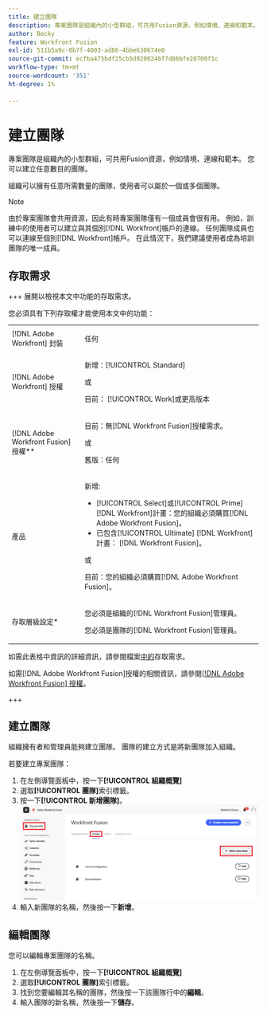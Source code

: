 ```yaml
---
title: 建立團隊
description: 專案團隊是組織內的小型群組，可共用Fusion資源，例如情境、連線和範本。 您可以建立任意數目的團隊。
author: Becky
feature: Workfront Fusion
exl-id: 511b5a9c-0b7f-4003-ad86-4bbe630674e0
source-git-commit: ecfba475bdf25cb5d9200246f7d86bfe20700f1c
workflow-type: tm+mt
source-wordcount: '351'
ht-degree: 1%

---
```


# 建立團隊

專案團隊是組織內的小型群組，可共用Fusion資源，例如情境、連線和範本。 您可以建立任意數目的團隊。

組織可以擁有任意所需數量的團隊，使用者可以屬於一個或多個團隊。

>[!NOTE]
>
>由於專案團隊會共用資源，因此有時專案團隊僅有一個成員會很有用。 例如，訓練中的使用者可以建立與其個別[!DNL Workfront]帳戶的連線。 任何團隊成員也可以連線至個別[!DNL Workfront]帳戶。 在此情況下，我們建議使用者成為培訓團隊的唯一成員。

## 存取需求

+++ 展開以檢視本文中功能的存取需求。

您必須具有下列存取權才能使用本文中的功能：

<table style="table-layout:auto">
 <col> 
 <col> 
 <tbody> 
  <tr> 
   <td role="rowheader">[!DNL Adobe Workfront] 封裝</td> 
   <td> <p>任何</p> </td> 
  </tr> 
  <tr data-mc-conditions=""> 
   <td role="rowheader">[!DNL Adobe Workfront] 授權</td> 
   <td> <p>新增：[!UICONTROL Standard]</p><p>或</p><p>目前： [!UICONTROL Work]或更高版本</p> </td> 
  </tr> 
  <tr> 
   <td role="rowheader">[!DNL Adobe Workfront Fusion] 授權**</td> 
   <td>
   <p>目前：無[!DNL Workfront Fusion]授權需求。</p>
   <p>或</p>
   <p>舊版：任何 </p>
   </td> 
  </tr> 
  <tr> 
   <td role="rowheader">產品</td> 
   <td>
   <p>新增:</p> <ul><li>[!UICONTROL Select]或[!UICONTROL Prime] [!DNL Workfront]計畫：您的組織必須購買[!DNL Adobe Workfront Fusion]。</li><li>已包含[!UICONTROL Ultimate] [!DNL Workfront]計畫： [!DNL Workfront Fusion]。</li></ul>
   <p>或</p>
   <p>目前：您的組織必須購買[!DNL Adobe Workfront Fusion]。</p>
   </td> 
  </tr>
  <tr data-mc-conditions=""> 
   <td role="rowheader">存取層級設定*</td> 
   <td> 
     <p>您必須是組織的[!DNL Workfront Fusion]管理員。</p>
     <p>您必須是團隊的[!DNL Workfront Fusion]管理員。</p>
   </td> 
  </tr> 
   </td> 
  </tr> 
 </tbody> 
</table>

如需此表格中資訊的詳細資訊，請參閱檔案[中的](/help/workfront-fusion/references/licenses-and-roles/access-level-requirements-in-documentation.md)存取需求。

如需[!DNL Adobe Workfront Fusion]授權的相關資訊，請參閱[[!DNL Adobe Workfront Fusion] 授權](/help/workfront-fusion/set-up-and-manage-workfront-fusion/licensing-operations-overview/license-automation-vs-integration.md)。

+++



## 建立團隊

組織擁有者和管理員能夠建立團隊。 團隊的建立方式是將新團隊加入組織。

若要建立專案團隊：

1. 在左側導覽面板中，按一下&#x200B;**[!UICONTROL 組織概覽]**
1. 選取&#x200B;**[!UICONTROL 團隊]**&#x200B;索引標籤。
1. 按一下&#x200B;**[!UICONTROL 新增團隊]**。
   ![建立團隊](assets/create-new-team-button.png)
1. 輸入新團隊的名稱，然後按一下&#x200B;**新增**。

## 編輯團隊

您可以編輯專案團隊的名稱。

1. 在左側導覽面板中，按一下&#x200B;**[!UICONTROL 組織概覽]**
1. 選取&#x200B;**[!UICONTROL 團隊]**&#x200B;索引標籤。
1. 找到您要編輯其名稱的團隊，然後按一下該團隊行中的&#x200B;**編輯**。
1. 輸入團隊的新名稱，然後按一下&#x200B;**儲存**。

